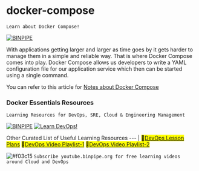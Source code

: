 # docker-compose
`Learn about Docker Compose!`

[![BINPIPE](https://img.shields.io/badge/Docker-Compose-blue)](https://www.youtube.com/watch?v=24Og6gqsLUU) 

With applications getting larger and larger as time goes by it gets harder to manage them in a simple and reliable way. That is where Docker Compose comes into play. Docker Compose allows us developers to write a YAML configuration file for our application service which then can be started using a single command.

You can refer to this article for [Notes about Docker Compose](https://gabrieltanner.org/blog/docker-compose)

### Docker Essentials Resources

`Learning Resources for DevOps, SRE, Cloud & Engineering Management`

[![BINPIPE](https://img.shields.io/badge/BINPIPE-YouTube-red)](https://www.youtube.com/channel/UCPTgt4Wo0MAnuzNEEZlk90A?sub_confirmation=1)
[![Learn DevOps!](https://img.shields.io/badge/BINPIPE-Learn--DevOps-orange)](https://github.com/BINPIPE/resources/blob/master/devops-lesson-plans.md)

Other Curated List of Useful Learning Resources
--- |
<mark>:ledger:[DevOps Lesson Plans](https://github.com/BINPIPE/resources/blob/master/devops-lesson-plans.md)</mark>
<mark>:ledger:[DevOps Video Playlist-1](https://www.youtube.com/playlist?list=PLSo0pjml8Hm-_wolCCFxJ4tkT10uBtSjy)</mark>
<mark>:ledger:[DevOps Video Playlist-2](https://www.youtube.com/playlist?list=PLSo0pjml8Hm9TnuJyttYuEgRzK1RtvYbM)</mark>

![#f03c15](https://via.placeholder.com/15/f03c15/000000?text=+) `Subscribe youtube.binpipe.org for free learning videos around Cloud and DevOps`

